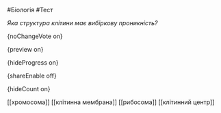 #Біологія #Тест

*Яка структура клітини має вибіркову проникність?*

{noChangeVote on}

{preview on}

{hideProgress on}

{shareEnable off}

{hideCount on}

[[хромосома]]
[[клітинна мембрана]]
[[рибосома]]
[[клітинний центр]]

